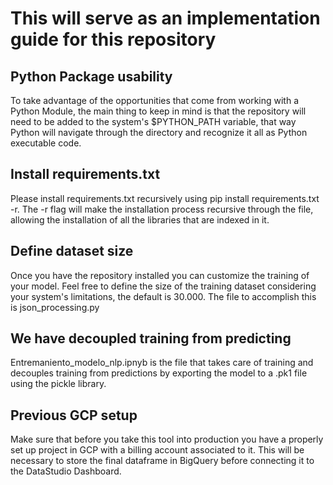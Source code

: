 # This will serve as an implementation guide for this repository

## Python Package usability
To take advantage of the opportunities that come from working with a Python Module, the main thing to keep in mind is that the repository will need to be added to the system's $PYTHON_PATH variable, that way Python will navigate through the directory and recognize it all as Python executable code.

## Install requirements.txt
Please install requirements.txt recursively using pip install requirements.txt -r. The -r flag will make the installation process recursive through the file, allowing the installation of all the libraries that are indexed in it.

## Define dataset size
Once you have the repository installed you can customize the training of your model. Feel free to define the size of the training dataset considering your system's limitations, the default is 30.000. The file to accomplish this is json_processing.py

## We have decoupled training from predicting 
Entremaniento_modelo_nlp.ipnyb is the file that takes care of training and decouples training from predictions by exporting the model to a .pk1 file using the pickle library.

## Previous GCP setup
Make sure that before you take this tool into production you have a properly set up project in GCP with a billing account associated to it. This will be necessary to store the final dataframe in BigQuery before connecting it to the DataStudio Dashboard.
